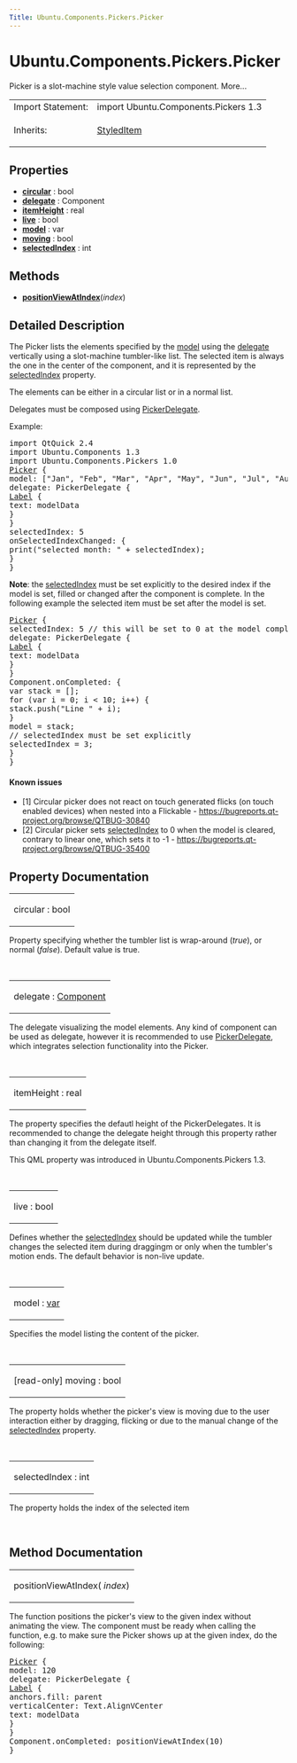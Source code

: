 ```yaml
---
Title: Ubuntu.Components.Pickers.Picker
---
```


# Ubuntu.Components.Pickers.Picker

<span class="subtitle"></span>
<!-- $$$Picker-brief -->
<p>Picker is a slot-machine style value selection component. More...</p>
<!-- @@@Picker -->
<table class="alignedsummary">
<tr><td class="memItemLeft rightAlign topAlign"> Import Statement:</td><td class="memItemRight bottomAlign"> import Ubuntu.Components.Pickers 1.3</td></tr><tr><td class="memItemLeft rightAlign topAlign"> Inherits:</td><td class="memItemRight bottomAlign"> <p><a href="Ubuntu.Components.StyledItem.md">StyledItem</a></p>
</td></tr></table><ul>
</ul>
<h2 id="properties">Properties</h2>
<ul>
<li class="fn"><b><b><a href="#circular-prop">circular</a></b></b> : bool</li>
<li class="fn"><b><b><a href="#delegate-prop">delegate</a></b></b> : Component</li>
<li class="fn"><b><b><a href="#itemHeight-prop">itemHeight</a></b></b> : real</li>
<li class="fn"><b><b><a href="#live-prop">live</a></b></b> : bool</li>
<li class="fn"><b><b><a href="#model-prop">model</a></b></b> : var</li>
<li class="fn"><b><b><a href="#moving-prop">moving</a></b></b> : bool</li>
<li class="fn"><b><b><a href="#selectedIndex-prop">selectedIndex</a></b></b> : int</li>
</ul>
<h2 id="methods">Methods</h2>
<ul>
<li class="fn"><b><b><a href="#positionViewAtIndex-method">positionViewAtIndex</a></b></b>(<i>index</i>)</li>
</ul>
<!-- $$$Picker-description -->
<h2 id="details">Detailed Description</h2>
</p>
<p>The Picker lists the elements specified by the <a href="#model-prop">model</a> using the <a href="#delegate-prop">delegate</a> vertically using a slot-machine tumbler-like list. The selected item is always the one in the center of the component, and it is represented by the <a href="#selectedIndex-prop">selectedIndex</a> property.</p>
<p>The elements can be either in a circular list or in a normal list.</p>
<p>Delegates must be composed using <a href="Ubuntu.Components.Pickers.PickerDelegate.md">PickerDelegate</a>.</p>
<p>Example:</p>
<pre class="qml">import QtQuick 2.4
import Ubuntu.Components 1.3
import Ubuntu.Components.Pickers 1.0
<span class="type"><a href="index.html">Picker</a></span> {
<span class="name">model</span>: [<span class="string">&quot;Jan&quot;</span>, <span class="string">&quot;Feb&quot;</span>, <span class="string">&quot;Mar&quot;</span>, <span class="string">&quot;Apr&quot;</span>, <span class="string">&quot;May&quot;</span>, <span class="string">&quot;Jun&quot;</span>, <span class="string">&quot;Jul&quot;</span>, <span class="string">&quot;Aug&quot;</span>, <span class="string">&quot;Sept&quot;</span>, <span class="string">&quot;Oct&quot;</span>, <span class="string">&quot;Nov&quot;</span>, <span class="string">&quot;Dec&quot;</span>]
<span class="name">delegate</span>: <span class="name">PickerDelegate</span> {
<span class="type"><a href="Ubuntu.Components.Label.md">Label</a></span> {
<span class="name">text</span>: <span class="name">modelData</span>
}
}
<span class="name">selectedIndex</span>: <span class="number">5</span>
<span class="name">onSelectedIndexChanged</span>: {
<span class="name">print</span>(<span class="string">&quot;selected month: &quot;</span> <span class="operator">+</span> <span class="name">selectedIndex</span>);
}
}</pre>
<p><b>Note</b>: the <a href="#selectedIndex-prop">selectedIndex</a> must be set explicitly to the desired index if the model is set, filled or changed after the component is complete. In the following example the selected item must be set after the model is set.</p>
<pre class="qml"><span class="type"><a href="index.html">Picker</a></span> {
<span class="name">selectedIndex</span>: <span class="number">5</span> <span class="comment">// this will be set to 0 at the model completion</span>
<span class="name">delegate</span>: <span class="name">PickerDelegate</span> {
<span class="type"><a href="Ubuntu.Components.Label.md">Label</a></span> {
<span class="name">text</span>: <span class="name">modelData</span>
}
}
<span class="name">Component</span>.onCompleted: {
var <span class="name">stack</span> = [];
<span class="keyword">for</span> (<span class="keyword">var</span> <span class="name">i</span> = <span class="number">0</span>; <span class="name">i</span> <span class="operator">&lt;</span> <span class="number">10</span>; i++) {
<span class="name">stack</span>.<span class="name">push</span>(<span class="string">&quot;Line &quot;</span> <span class="operator">+</span> <span class="name">i</span>);
}
<span class="name">model</span> <span class="operator">=</span> <span class="name">stack</span>;
<span class="comment">// selectedIndex must be set explicitly</span>
<span class="name">selectedIndex</span> <span class="operator">=</span> <span class="number">3</span>;
}
}</pre>
<h4 >Known issues</h4>
<ul>
<li>[1] Circular picker does not react on touch generated flicks (on touch enabled devices) when nested into a Flickable - <a href="https://bugreports.qt-project.org/browse/QTBUG-30840">https://bugreports.qt-project.org/browse/QTBUG-30840</a></li>
<li>[2] Circular picker sets <a href="#selectedIndex-prop">selectedIndex</a> to 0 when the model is cleared, contrary to linear one, which sets it to -1 - <a href="https://bugreports.qt-project.org/browse/QTBUG-35400">https://bugreports.qt-project.org/browse/QTBUG-35400</a></li>
</ul>
<!-- @@@Picker -->
<h2>Property Documentation</h2>
<!-- $$$circular -->
<table class="qmlname"><tr valign="top" id="circular-prop"><td class="tblQmlPropNode"><p><span class="name">circular</span> : <span class="type">bool</span></p></td></tr></table><p>Property specifying whether the tumbler list is wrap-around (<i>true</i>), or normal (<i>false</i>). Default value is true.</p>
<!-- @@@circular -->
<br/>
<!-- $$$delegate -->
<table class="qmlname"><tr valign="top" id="delegate-prop"><td class="tblQmlPropNode"><p><span class="name">delegate</span> : <span class="type"><a href="../sdk-14.10/QtQml.Component.md">Component</a></span></p></td></tr></table><p>The delegate visualizing the model elements. Any kind of component can be used as delegate, however it is recommended to use <a href="Ubuntu.Components.Pickers.PickerDelegate.md">PickerDelegate</a>, which integrates selection functionality into the Picker.</p>
<!-- @@@delegate -->
<br/>
<!-- $$$itemHeight -->
<table class="qmlname"><tr valign="top" id="itemHeight-prop"><td class="tblQmlPropNode"><p><span class="name">itemHeight</span> : <span class="type">real</span></p></td></tr></table><p>The property specifies the defautl height of the PickerDelegates. It is recommended to change the delegate height through this property rather than changing it from the delegate itself.</p>
<p>This QML property was introduced in  Ubuntu.Components.Pickers 1.3.</p>
<!-- @@@itemHeight -->
<br/>
<!-- $$$live -->
<table class="qmlname"><tr valign="top" id="live-prop"><td class="tblQmlPropNode"><p><span class="name">live</span> : <span class="type">bool</span></p></td></tr></table><p>Defines whether the <a href="#selectedIndex-prop">selectedIndex</a> should be updated while the tumbler changes the selected item during draggingm or only when the tumbler's motion ends. The default behavior is non-live update.</p>
<!-- @@@live -->
<br/>
<!-- $$$model -->
<table class="qmlname"><tr valign="top" id="model-prop"><td class="tblQmlPropNode"><p><span class="name">model</span> : <span class="type"><a href="http://doc.qt.io/qt-5/qml-var.html">var</a></span></p></td></tr></table><p>Specifies the model listing the content of the picker.</p>
<!-- @@@model -->
<br/>
<!-- $$$moving -->
<table class="qmlname"><tr valign="top" id="moving-prop"><td class="tblQmlPropNode"><p><span class="qmlreadonly">[read-only] </span><span class="name">moving</span> : <span class="type">bool</span></p></td></tr></table><p>The property holds whether the picker's view is moving due to the user interaction either by dragging, flicking or due to the manual change of the <a href="#selectedIndex-prop">selectedIndex</a> property.</p>
<!-- @@@moving -->
<br/>
<!-- $$$selectedIndex -->
<table class="qmlname"><tr valign="top" id="selectedIndex-prop"><td class="tblQmlPropNode"><p><span class="name">selectedIndex</span> : <span class="type">int</span></p></td></tr></table><p>The property holds the index of the selected item</p>
<!-- @@@selectedIndex -->
<br/>
<h2>Method Documentation</h2>
<!-- $$$positionViewAtIndex -->
<table class="qmlname"><tr valign="top" id="positionViewAtIndex-method"><td class="tblQmlFuncNode"><p><span class="name">positionViewAtIndex</span>(<i> index</i>)</p></td></tr></table><p>The function positions the picker's view to the given index without animating the view. The component must be ready when calling the function, e.g&#x2e; to make sure the Picker shows up at the given index, do the following:</p>
<pre class="qml"><span class="type"><a href="index.html">Picker</a></span> {
<span class="name">model</span>: <span class="number">120</span>
<span class="name">delegate</span>: <span class="name">PickerDelegate</span> {
<span class="type"><a href="Ubuntu.Components.Label.md">Label</a></span> {
<span class="name">anchors</span>.fill: <span class="name">parent</span>
<span class="name">verticalCenter</span>: <span class="name">Text</span>.<span class="name">AlignVCenter</span>
<span class="name">text</span>: <span class="name">modelData</span>
}
}
<span class="name">Component</span>.onCompleted: <span class="name">positionViewAtIndex</span>(<span class="number">10</span>)
}</pre>
<!-- @@@positionViewAtIndex -->
<br/>
